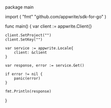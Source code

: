 package main

import (
    "fmt"
    "github.com/appwrite/sdk-for-go"
)

func main() {
    var client := appwrite.Client{}

    client.SetProject("")
    client.SetKey("")

    var service := appwrite.Locale{
        client: &client
    }

    var response, error := service.Get()

    if error != nil {
        panic(error)
    }

    fmt.Println(response)
}